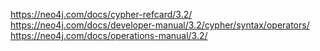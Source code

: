 https://neo4j.com/docs/cypher-refcard/3.2/
https://neo4j.com/docs/developer-manual/3.2/cypher/syntax/operators/
https://neo4j.com/docs/operations-manual/3.2/